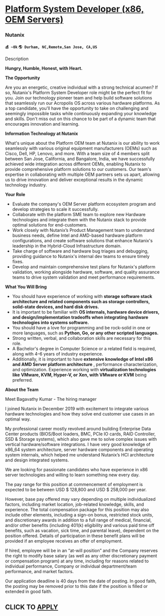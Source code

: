 # [Platform System Developer (x86, OEM Servers)](https://www.remotewlb.com/apply/platform-system-developer-x86-oem-servers)  
### Nutanix  
#### `💰 ~0k` `🌎 Durham, NC,Remote,San Jose, CA,US`  

Description

**Hungry, Humble, Honest, with Heart.**

**The Opportunity**

Are you an energetic, creative individual with a strong technical acumen? If so, Nutanix's Platform System Developer role might be the perfect fit for you. Join our technology pioneer team and help build software solutions that seamlessly run our Acropolis OS across various hardware platforms. As a top candidate, you'll have the opportunity to take on challenging and seemingly impossible tasks while continuously expanding your knowledge and skills. Don't miss out on this chance to be part of a dynamic team that encourages innovation and learning.

**Information Technology at Nutanix**

What's unique about the Platform OEM team at Nutanix is our ability to work seamlessly with various original equipment manufacturers (OEMs) such as Cisco, Dell, HP, Lenovo, and more. With a team size of 4 members split between San Jose, California, and Bangalore, India, we have successfully achieved wide integration across different OEMs, enabling Nutanix to provide comprehensive platform solutions to our customers. Our team's expertise in collaborating with multiple OEM partners sets us apart, allowing us to drive innovation and deliver exceptional results in the dynamic technology industry.

**Your Role**

  * Evaluate the company's OEM Server platform ecosystem program and develop strategies to scale it successfully.
  * Collaborate with the platform SME team to explore new Hardware technologies and integrate them with the Nutanix stack to provide optimal solutions for end-customers.
  * Work closely with Nutanix’s Product Management team to understand business needs, define Intel and AMD-based hardware platform configurations, and create software solutions that enhance Nutanix's leadership in the Hybrid-Cloud Infrastructure domain.
  * Take charge of software and hardware bug triages and debugging, providing guidance to Nutanix's internal dev teams to ensure timely fixes.
  * Develop and maintain comprehensive test plans for Nutanix's platform validation, working alongside hardware, software, and quality assurance teams to drive system validation and meet performance requirements.

 **What You Will Bring**

  * You should have experience of working with **storage software stack architecture and related components such as storage controllers, solid-state devices, and hard disk drives.**
  * It is important to be familiar with **OS internals, hardware device drivers, and design/implementation tradeoffs when integrating hardware technologies into systems software.**
  * You should have a love for programming and be rock-solid in one or more languages, such as **Python, Go, or any other scripted languages.**
  * Strong written, verbal, and collaboration skills are necessary for this role.
  * A Bachelor's degree in Computer Science or a related field is required, along with 4–6 years of industry experience. 
  * Additionally, it is important to have **extensive knowledge of Intel x86 and AMD Server platform architecture** , performance characterization, and optimization. Experience working with **virtualization technologies like** **VMware, KVM, Hyper-V, or Xen, with VMware or KVM** being preferred.

 **About the Team**

Meet Bagavathy Kumar - The hiring manager

I joined Nutanix in December 2019 with excitement to integrate various hardware technologies and how they solve end customer use cases in an optimal way.

My professional career mostly revolved around building Enterprise Data Center products (BIOS/Boot loaders, BMC, PCIe IO cards, RAID Controller, SSD & Storage systems), which also gave me to solve complex issues with vertical hardware/software integrations. I have very good knowledge of x86_64 system architecture, server hardware components and operating system internals, which helped me understand Nutanix’s HCI architecture and design integrated systems.

We are looking for passionate candidates who have experience in x86 server technologies and willing to learn something new every day.

The pay range for this position at commencement of employment is expected to be between USD $ 128,800 and USD $ 258,000 per year.

However, base pay offered may vary depending on multiple individualized factors, including market location, job-related knowledge, skills, and experience. The total compensation package for this position may also include other elements, including a sign-on bonus, restricted stock units, and discretionary awards in addition to a full range of medical, financial, and/or other benefits (including 401(k) eligibility and various paid time off benefits, such as vacation, sick time, and parental leave), dependent on the position offered. Details of participation in these benefit plans will be provided if an employee receives an offer of employment.

If hired, employee will be in an “at-will position” and the Company reserves the right to modify base salary (as well as any other discretionary payment or compensation program) at any time, including for reasons related to individual performance, Company or individual department/team performance, and market factors.

Our application deadline is 40 days from the date of posting. In good faith, the posting may be removed prior to this date if the position is filled or extended in good faith.

  
## CLICK TO [APPLY](https://www.remotewlb.com/apply/platform-system-developer-x86-oem-servers)

